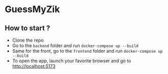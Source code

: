 # GuessMyZik

## How to start ?

- Clone the repo
- Go to the `backend` folder and run `docker-compose up --build`
- Same for the front, go to the `frontend` folder and run `docker-compose up --build`
- To open the app, launch your favorite browser and go to [http://localhost:5173](http://localhost:5173)
